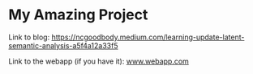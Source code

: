 # My Amazing Project

Link to blog: https://ncgoodbody.medium.com/learning-update-latent-semantic-analysis-a5f4a12a33f5

Link to the webapp (if you have it): www.webapp.com 
